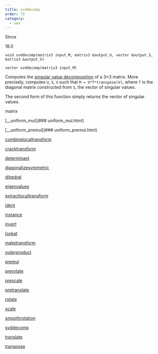 ```yaml
---
title: svddecomp
order: 73
category:
  - vex
---
```


Since

18.0

`void svddecomp(matrix3 input_M, matrix3 &output_U, vector &output_S, matrix3 &output_V)`

`vector svddecomp(matrix3 input_M)`

Computes the [singular value decomposition](http://en.wikipedia.org/wiki/Singular_value_decomposition) of a
3×3 matrix. More precisely, computes `U`, `S`, `V` such that
`M = U*T*transpose(V)`, where `T` is the diagonal matrix constructed from `S`,
the vector of singular values.

The second form of this function simply returns the vector of singular values.

matrix

[__uniform_mul](### uniform_mul.html)

[__uniform_premul](### uniform_premul.html)

[combinelocaltransform](combinelocaltransform.html)

[cracktransform](cracktransform.html)

[determinant](determinant.html)

[diagonalizesymmetric](diagonalizesymmetric.html)

[dihedral](dihedral.html)

[eigenvalues](eigenvalues.html)

[extractlocaltransform](extractlocaltransform.html)

[ident](ident.html)

[instance](instance.html)

[invert](invert.html)

[lookat](lookat.html)

[maketransform](maketransform.html)

[outerproduct](outerproduct.html)

[premul](premul.html)

[prerotate](prerotate.html)

[prescale](prescale.html)

[pretranslate](pretranslate.html)

[rotate](rotate.html)

[scale](scale.html)

[smoothrotation](smoothrotation.html)

[svddecomp](svddecomp.html)

[translate](translate.html)

[transpose](transpose.html)
